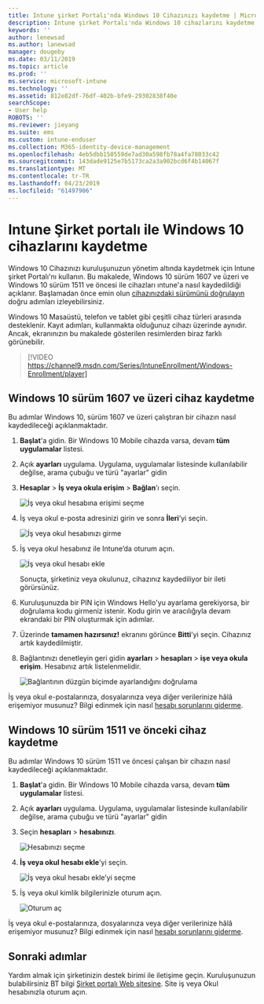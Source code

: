 ```yaml
---
title: Intune şirket Portalı'nda Windows 10 Cihazınızı kaydetme | Microsoft Docs
description: Intune şirket Portalı'nda Windows 10 cihazlarını kaydetme adımları
keywords: ''
author: lenewsad
ms.author: lanewsad
manager: dougeby
ms.date: 03/11/2019
ms.topic: article
ms.prod: ''
ms.service: microsoft-intune
ms.technology: ''
ms.assetid: 812e82df-76df-402b-bfe9-29302838f40e
searchScope:
- User help
ROBOTS: ''
ms.reviewer: jieyang
ms.suite: ems
ms.custom: intune-enduser
ms.collection: M365-identity-device-management
ms.openlocfilehash: 4eb5dbb150559de7ad30a598fb78a4fa78033c42
ms.sourcegitcommit: 143dade9125e7b5173ca2a3a902bcd6f4b14067f
ms.translationtype: MT
ms.contentlocale: tr-TR
ms.lasthandoff: 04/23/2019
ms.locfileid: "61497906"
---
```

# <a name="enroll-windows-10-devices-with-intune-company-portal"></a>Intune Şirket portalı ile Windows 10 cihazlarını kaydetme

Windows 10 Cihazınızı kuruluşunuzun yönetim altında kaydetmek için Intune şirket Portalı'nı kullanın. Bu makalede, Windows 10 sürüm 1607 ve üzeri ve Windows 10 sürüm 1511 ve öncesi ile cihazları ıntune'a nasıl kaydedildiği açıklanır. Başlamadan önce emin olun [cihazınızdaki sürümünü doğrulayın](windows-enrollment-company-portal.md#find-windows-10-version-number) doğru adımları izleyebilirsiniz.  

Windows 10 Masaüstü, telefon ve tablet gibi çeşitli cihaz türleri arasında desteklenir. Kayıt adımları, kullanmakta olduğunuz cihazı üzerinde aynıdır. Ancak, ekranınızın bu makalede gösterilen resimlerden biraz farklı görünebilir.  

> [!VIDEO https://channel9.msdn.com/Series/IntuneEnrollment/Windows-Enrollment/player]  

## <a name="enroll-windows-10-version-1607-and-later-device"></a>Windows 10 sürüm 1607 ve üzeri cihaz kaydetme 
Bu adımlar Windows 10, sürüm 1607 ve üzeri çalıştıran bir cihazın nasıl kaydedileceği açıklanmaktadır.  

1. **Başlat**'a gidin. Bir Windows 10 Mobile cihazda varsa, devam **tüm uygulamalar** listesi.

2. Açık **ayarları** uygulama. Uygulama, uygulamalar listesinde kullanılabilir değilse, arama çubuğu ve türü "ayarlar" gidin

3. **Hesaplar** > **İş veya okula erişim** > **Bağlan**’ı seçin.  


    ![İş veya okul hesabına erişimi seçme](./media/w10-enroll-rs1-connect-to-work-or-school.png)  

4. İş veya okul e-posta adresinizi girin ve sonra **İleri**’yi seçin.  


   ![İş veya okul hesabınızı girme](./media/w10-enroll-rs1-set-up-work-or-school-account.png)  

5. İş veya okul hesabınız ile Intune’da oturum açın.  


    ![İş veya okul hesabı ekle](./media/w10-enroll-rs1-enter-your-credentials.png)  

    Sonuçta, şirketiniz veya okulunuz, cihazınız kaydediliyor bir ileti görürsünüz.

6. Kuruluşunuzda bir PIN için Windows Hello'yu ayarlama gerekiyorsa, bir doğrulama kodu girmeniz istenir. Kodu girin ve aracılığıyla devam ekrandaki bir PIN oluşturmak için adımlar.  

7. Üzerinde **tamamen hazırsınız!** ekranını görünce **Bitti**’yi seçin. Cihazınız artık kaydedilmiştir.  

8. Bağlantınızı denetleyin geri gidin **ayarları** > **hesapları** > **işe veya okula erişim**.  Hesabınız artık listelenmelidir.  


    ![Bağlantının düzgün biçimde ayarlandığını doğrulama](./media/w10-enroll-rs1-validate-successful-enrollment.png)  

İş veya okul e-postalarınıza, dosyalarınıza veya diğer verilerinize hâlâ erişemiyor musunuz? Bilgi edinmek için nasıl [hesabı sorunlarını giderme](troubleshoot-your-windows-10-device-windows.md#troubleshooting-steps-to-follow-if-you-see-access-work-or-school).  

## <a name="enroll-windows-10-version-1511-and-earlier-device"></a>Windows 10 sürüm 1511 ve önceki cihaz kaydetme  
Bu adımlar Windows 10 sürüm 1511 ve öncesi çalışan bir cihazın nasıl kaydedileceği açıklanmaktadır.  

1. **Başlat**'a gidin. Bir Windows 10 Mobile cihazda varsa, devam **tüm uygulamalar** listesi.

2. Açık **ayarları** uygulama. Uygulama, uygulamalar listesinde kullanılabilir değilse, arama çubuğu ve türü "ayarlar" gidin

3. Seçin **hesapları** > **hesabınızı**.  


    ![Hesabınızı seçme](./media/W10-enroll-2-accounts-your-account.png)  

5. **İş veya okul hesabı ekle**’yi seçin.  


    ![İş veya okul hesabı ekle’yi seçme](./media/w10-enroll-3-add-work-school-acct.png)  

6. İş veya okul kimlik bilgilerinizle oturum açın.  


    ![Oturum aç](./media/W10-enroll-4-sign-in.png)  

İş veya okul e-postalarınıza, dosyalarınıza veya diğer verilerinize hâlâ erişemiyor musunuz? Bilgi edinmek için nasıl [hesabı sorunlarını giderme](troubleshoot-your-windows-10-device-windows.md#troubleshooting-steps-to-follow-if-you-see-your-account).   

## <a name="next-steps"></a>Sonraki adımlar  

Yardım almak için şirketinizin destek birimi ile iletişime geçin. Kuruluşunuzun bulabilirsiniz BT bilgi [Şirket portalı Web sitesine](https://go.microsoft.com/fwlink/?linkid=2010980). Site iş veya Okul hesabınızla oturum açın.  

 

